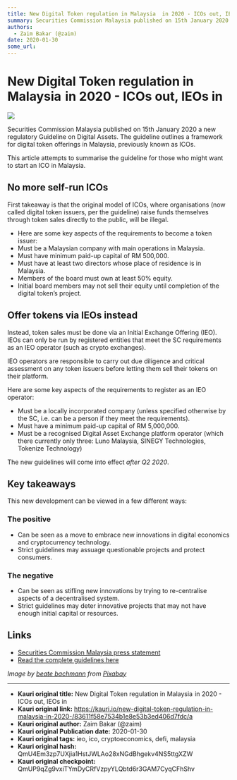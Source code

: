 ```yaml
---
title: New Digital Token regulation in Malaysia  in 2020 - ICOs out, IEOs in
summary: Securities Commission Malaysia published on 15th January 2020 a new regulatory Guideline on Digital Assets. The guideline outlines a framework for digital token
authors:
  - Zaim Bakar (@zaim)
date: 2020-01-30
some_url: 
---
```


# New Digital Token regulation in Malaysia  in 2020 - ICOs out, IEOs in

![](https://ipfs.infura.io/ipfs/QmZW2Hx4TbFATTLoBeqWBMhtt24iBLktJzqN4AYNSF6wQ9)


Securities Commission Malaysia published on 15th January 2020 a new regulatory Guideline on Digital Assets. The guideline outlines a framework for digital token offerings in Malaysia, previously known as ICOs.

This article attempts to summarise the guideline for those who might want to start an ICO in Malaysia.

## No more self-run ICOs

First takeaway is that the original model of ICOs, where organisations (now called digital token issuers, per the guideline) raise funds themselves through token sales directly to the public, will be illegal.

- Here are some key aspects of the requirements to become a token issuer:
- Must be a Malaysian company with main operations in Malaysia.
- Must have minimum paid-up capital of RM 500,000.
- Must have at least two directors whose place of residence is in Malaysia.
- Members of the board must own at least 50% equity.
- Initial board members may not sell their equity until completion of the digital token’s project.

## Offer tokens via IEOs instead

Instead, token sales must be done via an Initial Exchange Offering (IEO). IEOs can only be run by registered entities that meet 
the SC requirements as an IEO operator (such as crypto exchanges).

IEO operators are responsible to carry out due diligence and critical assessment on any token issuers before letting them sell their tokens on their platform.

Here are some key aspects of the requirements to register as an IEO operator:

- Must be a locally incorporated company (unless specified otherwise by the SC, i.e. can be a person if they meet the requirements).
- Must have a minimum paid-up capital of RM 5,000,000.
- Must be a recognised Digital Asset Exchange platform operator (which there currently only three: Luno Malaysia, SINEGY Technologies, Tokenize Technology)

The new guidelines will come into effect *after Q2 2020*.

## Key takeaways

This new development can be viewed in a few different ways:

### The positive

- Can be seen as a move to embrace new innovations in digital economics and cryptocurrency technology.
- Strict guidelines may assuage questionable projects and protect consumers.

### The negative

- Can be seen as stifling new innovations by trying to re-centralise aspects of a decentralised system.
- Strict guidelines may deter innovative projects that may not have enough initial capital or resources.

## Links

* [Securities Commission Malaysia press statement](https://www.sc.com.my/resources/media-releases-and-announcements/sc-publishes-guidelines-on-digital-assets)
* [Read the complete guidelines here](https://www.sc.com.my/api/documentms/download.ashx?id=dabaa83c-c2e8-40c3-9d8f-1ce3cabe598a)

_Image by [beate bachmann](https://pixabay.com/users/spirit111-5026413/?utm_source=link-attribution&utm_medium=referral&utm_campaign=image&utm_content=2718016) from [Pixabay](https://pixabay.com/?utm_source=link-attribution&utm_medium=referral&utm_campaign=image&utm_content=2718016)_


---

- **Kauri original title:** New Digital Token regulation in Malaysia  in 2020 - ICOs out, IEOs in
- **Kauri original link:** https://kauri.io/new-digital-token-regulation-in-malaysia-in-2020-/83611f58e7534b1e8e53b3ed406d7fdc/a
- **Kauri original author:** Zaim Bakar (@zaim)
- **Kauri original Publication date:** 2020-01-30
- **Kauri original tags:** ieo, ico, cryptoeconomics, defi, malaysia
- **Kauri original hash:** QmU4Em3zp7UXjia1HstJWLAo28xNGdBhgekv4NS5ttgXZW
- **Kauri original checkpoint:** QmUP9qZg9vxiTYmDyCRfVzpyYLQbtd6r3GAM7CyqCFhShv



